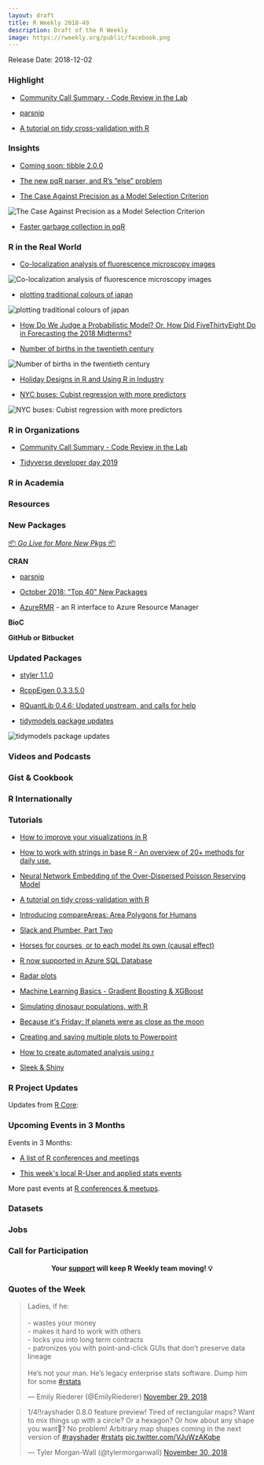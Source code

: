 ```yaml
---
layout: draft
title: R Weekly 2018-49
description: Draft of the R Weekly
image: https://rweekly.org/public/facebook.png
---
```


Release Date: 2018-12-02

###  Highlight

+ [Community Call Summary - Code Review in the Lab](https://ropensci.org/blog/2018/11/29/codereview/)

+ [parsnip](https://www.tidyverse.org/articles/2018/11/parsnip-0-0-1/)

+ [A tutorial on tidy cross-validation with R](http://www.brodrigues.co/blog/2018-11-25-tidy_cv/)

### Insights

+ [Coming soon: tibble 2.0.0](https://www.tidyverse.org/articles/2018/11/tibble-2.0.0-pre-announce/)

+ [The new pqR parser, and R’s “else” problem](https://radfordneal.wordpress.com/2018/11/27/the-new-pqr-parser-and-rs-else-problem/)

+ [The Case Against Precision as a Model Selection Criterion](https://www.datascienceblog.net/post/machine-learning/specificity-vs-precision/)

![The Case Against Precision as a Model Selection Criterion](https://raw.githubusercontent.com/rweekly/image/master/2018/precision.png)

+ [Faster garbage collection in pqR](https://radfordneal.wordpress.com/2018/11/29/faster-garbage-collection-in-pqr/)

### R in the Real World

+ [Co-localization analysis of fluorescence microscopy images](https://ropensci.org/blog/2018/11/27/colocr/)

![Co-localization analysis of fluorescence microscopy images](https://raw.githubusercontent.com/rweekly/image/master/2018/colo.png)

+ [plotting traditional colours of japan](https://chichacha.netlify.com/2018/11/29/plotting-traditional-colours-of-japan/)

![plotting traditional colours of japan](https://raw.githubusercontent.com/rweekly/image/master/2018/japan-color.png)

+ [How Do We Judge a Probabilistic Model? Or, How Did FiveThirtyEight Do in Forecasting the 2018 Midterms?](https://www.markhw.com/blog/fivethirtyeight-midterms)

+ [Number of births in the twentieth century](http://freerangestats.info/blog/2018/12/01/number-births)

![Number of births in the twentieth century](https://raw.githubusercontent.com/rweekly/image/master/2018/people-source.png)

+ [Holiday Designs in R and Using R in Industry](https://rladies-baltimore.github.io/post/using-r-in-industry/)

+ [NYC buses: Cubist regression with more predictors](https://datascienceplus.com/nyc-buses-cubist-regression-with-more-predictors/)

![NYC buses: Cubist regression with more predictors](https://raw.githubusercontent.com/rweekly/image/master/2018/cubist.png)

###  R in Organizations


+ [Community Call Summary - Code Review in the Lab](https://ropensci.org/blog/2018/11/29/codereview/)

+ [Tidyverse developer day 2019](https://www.tidyverse.org/articles/2018/11/tidyverse-developer-day-2019/)

###  R in Academia



###  Resources




###  New Packages

<p class="added-hostname"><a href="https://rweekly.org/live" target="_blank" class="externalLink">📦 <i>Go Live for More New Pkgs</i> 📦</a></p>

**CRAN**

+ [parsnip](https://www.tidyverse.org/articles/2018/11/parsnip-0-0-1/)

+ [October 2018: "Top 40" New Packages ](https://rviews.rstudio.com/2018/11/29/october-2018-top-40-new-packages/)


+ [AzureRMR](https://blog.revolutionanalytics.com/2018/11/azurermr-azure-resource-manager.html) - an R interface to Azure Resource Manager


**BioC**


**GitHub or Bitbucket**


### Updated Packages

+ [styler 1.1.0](https://lorenzwalthert.netlify.com/posts/styler-v1.1)

+ [RcppEigen 0.3.3.5.0](http://dirk.eddelbuettel.com/blog/2018/11/24#rcppeigen_0.3.3.5.0)

+ [RQuantLib 0.4.6: Updated upstream, and calls for help](http://dirk.eddelbuettel.com/blog/2018/11/25#rquantlib_0.4.6)

+ [tidymodels package updates](https://www.tidyverse.org/articles/2018/11/tidymodels-update-nov-18/)

![tidymodels package updates](https://raw.githubusercontent.com/rweekly/image/master/2018/tidym.png)

###  Videos and Podcasts



### Gist & Cookbook




### R Internationally



###  Tutorials

+ [How to improve your visualizations in R ](http://www.thinkingondata.com/6-tips-to-make-your-visualizations-look-professional/)



+ [How to work with strings in base R - An overview of 20+ methods for daily use.](https://jozefhajnala.gitlab.io/r/r007-string-manipulation/)


+ [Neural Network Embedding of the Over-Dispersed Poisson Reserving Model](http://ronaldrichman.co.za/2018/11/25/neural-network-embedding-of-the-over-dispersed-poisson-reserving-model/)

+ [A tutorial on tidy cross-validation with R](http://www.brodrigues.co/blog/2018-11-25-tidy_cv/)



+ [Introducing compareAreas: Area Polygons for Humans](http://daranzolin.github.io/2018-11-26-compareAreas/)


+ [Slack and Plumber, Part Two](https://rviews.rstudio.com/2018/11/27/slack-and-plumber-part-two/)

+ [Horses for courses, or to each model its own (causal effect)](https://www.rdatagen.net/post/different-models-estimate-different-causal-effects-part-ii/)



+ [R now supported in Azure SQL Database](https://blog.revolutionanalytics.com/2018/11/r-support-in-azure-sql-database.html)

+ [Radar plots](https://www.datascienceblog.net/post/data-visualization/radar-plot/)

+ [Machine Learning Basics - Gradient Boosting & XGBoost](https://shirinsplayground.netlify.com/2018/11/ml_basics_gbm/)


+ [Simulating dinosaur populations, with R](https://blog.revolutionanalytics.com/2018/11/jurassic-park.html)

+ [Because it's Friday: If planets were as close as the moon](https://blog.revolutionanalytics.com/2018/11/because-its-friday-if-planets-were.html)


+ [Creating and saving multiple plots to  Powerpoint](https://www.johnmackintosh.com/2018-11-30-multiple-plots-to-powerpoint/)

+ [How to create automated analysis using r](http://nandeshwar.info/data-science-2/how-to-create-automated-analysis-using-r/)

+ [Sleek & Shiny](http://statistica.it/gianluca/post/2018-07-16-sleek-shiny/)

<!--<div class="post-more-begi
n"></div><div class="post-more-end"></div>-->

###  R Project Updates

Updates from [R Core](http://developer.r-project.org/blosxom.cgi/R-devel/NEWS):


###  Upcoming Events in 3 Months

Events in 3 Months:

+ [A list of R conferences and meetings](https://jumpingrivers.github.io/meetingsR/events.html)


+ [This week's local R-User and applied stats events](https://community.rstudio.com/c/irl)

More past events at [R conferences & meetups](https://conf.rweekly.org).

### Datasets




### Jobs




###  Call for Participation



<p class="hide-support added-hostname support-rweekly" style="text-align: center;font-weight: bold;">Your <a class="non-visited externalLink" href="https://www.patreon.com/rweekly" onclick="pas(this)">support</a> will keep R Weekly team moving! 💡</p>

###  Quotes of the Week

<blockquote class="twitter-tweet" data-lang="en"><p lang="en" dir="ltr">Ladies, if he:<br><br>- wastes your money<br>- makes it hard to work with others<br>- locks you into long term contracts <br>- patronizes you with point-and-click GUIs that don’t preserve data lineage <br><br>He’s not your man. He’s legacy enterprise stats software. Dump him for some <a href="https://twitter.com/hashtag/rstats?src=hash&amp;ref_src=twsrc%5Etfw">#rstats</a></p>&mdash; Emily Riederer (@EmilyRiederer) <a href="https://twitter.com/EmilyRiederer/status/1068289681803104258?ref_src=twsrc%5Etfw">November 29, 2018</a></blockquote>

<blockquote class="twitter-tweet" data-lang="en"><p lang="en" dir="ltr">1/4‼️rayshader 0.8.0 feature preview! Tired of rectangular maps? Want to mix things up with a circle? Or a hexagon? Or how about any shape you want🤯? No problem! Arbitrary map shapes coming in the next version of <a href="https://twitter.com/hashtag/rayshader?src=hash&amp;ref_src=twsrc%5Etfw">#rayshader</a> <a href="https://twitter.com/hashtag/rstats?src=hash&amp;ref_src=twsrc%5Etfw">#rstats</a> <a href="https://t.co/VJuWzAKqbe">pic.twitter.com/VJuWzAKqbe</a></p>&mdash; Tyler Morgan-Wall (@tylermorganwall) <a href="https://twitter.com/tylermorganwall/status/1068486091454455809?ref_src=twsrc%5Etfw">November 30, 2018</a></blockquote>

